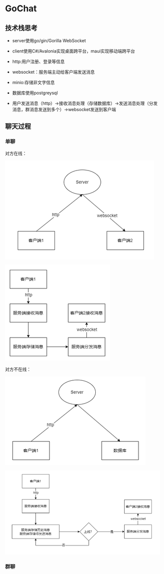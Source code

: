 # GoChat

## 技术栈思考

- server使用go/gin/Gorilla WebSocket

- client使用C#/Avalonia实现桌面跨平台，maui实现移动端跨平台

- http:用户注册、登录等信息

- websocket：服务端主动给客户端发送消息

- minio:存储非文字信息

- 数据库使用postgreysql

- 用户发送消息（http）->接收消息处理（存储数据库）->发送消息处理（分发消息，群消息发送到多个）->websocket发送到客户端

## 聊天过程

### 单聊

对方在线：

<img title="" src="./img/client1-client2.png" alt="loading-ag-83" data-align="inline" style="zoom:100%;">

![loading-ag-88](./img/client1-client2-2.png)

对方不在线：

![loading-ag-93](./img/client1-client2-offline.png)

![loading-ag-100](./img/client1-client2-2-offline.png)

### 群聊
